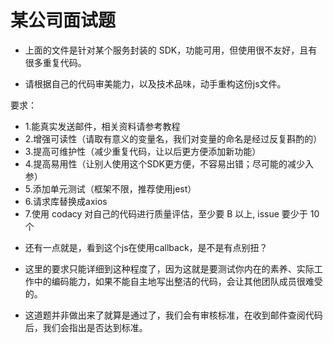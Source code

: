 # 某公司面试题

- 上面的文件是针对某个服务封装的 SDK，功能可用，但使用很不友好，且有很多重复代码。

- 请根据自己的代码审美能力，以及技术品味，动手重构这份js文件。

要求：

- 1.能真实发送邮件，相关资料请参考教程
- 2.增强可读性（请取有意义的变量名，我们对变量的命名是经过反复斟酌的）
- 3.提高可维护性（减少重复代码，让以后更方便添加新功能）
- 4.提高易用性（让别人使用这个SDK更方便，不容易出错；尽可能的减少入参）
- 5.添加单元测试（框架不限，推荐使用jest）
- 6.请求库替换成axios
- 7.使用 codacy 对自己的代码进行质量评估，至少要 B 以上, issue 要少于 10 个

+ 还有一点就是，看到这个js在使用callback，是不是有点别扭？
+ 这里的要求只能详细到这种程度了，因为这就是要测试你内在的素养、实际工作中的编码能力，如果不能自主地写出整洁的代码，会让其他团队成员很难受的。

+ 这道题并非做出来了就算是通过了，我们会有审核标准，在收到邮件查阅代码后，我们会指出是否达到标准。
